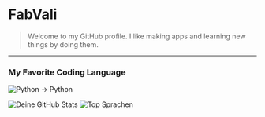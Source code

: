 # FabVali
> Welcome to my GitHub profile. I like making apps and learning new things by doing them.
-------
### My Favorite Coding Language
![Python](https://img.shields.io/badge/-Python-3776AB?logo=python&logoColor=white) -> Python

![Deine GitHub Stats](https://github-readme-stats.vercel.app/api?username=fabvali08&show_icons=true&theme=tokyonight)
![Top Sprachen](https://github-readme-stats.vercel.app/api/top-langs/?username=fabvali08&layout=compact&theme=tokyonight)


<!--
**FabVali08/fabvali08** is a ✨ _special_ ✨ repository because its `README.md` (this file) appears on your GitHub profile.

Here are some ideas to get you started:

- 🔭 I’m currently working on ...
- 🌱 I’m currently learning ...
- 👯 I’m looking to collaborate on ...
- 🤔 I’m looking for help with ...
- 💬 Ask me about ...
- 📫 How to reach me: ...
- 😄 Pronouns: ...
- ⚡ Fun fact: ...
-->
